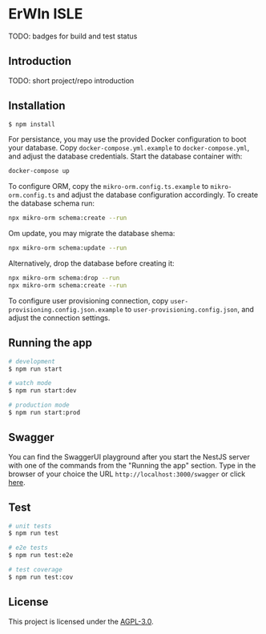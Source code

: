 # ErWIn ISLE

TODO: badges for build and test status

## Introduction

TODO: short project/repo introduction

## Installation

```bash
$ npm install
```

For persistance, you may use the provided Docker configuration to boot your database. Copy `docker-compose.yml.example` to `docker-compose.yml`, and adjust the database credentials. Start the database container with:

```bash
docker-compose up
```

To configure ORM, copy the `mikro-orm.config.ts.example` to `mikro-orm.config.ts` and adjust the database configuration accordingly. To create the database schema run:

```bash
npx mikro-orm schema:create --run
```

Om update, you may migrate the database shema:

```bash
npx mikro-orm schema:update --run
```

Alternatively, drop the database before creating it:

```bash
npx mikro-orm schema:drop --run
npx mikro-orm schema:create --run
```

To configure user provisioning connection, copy `user-provisioning.config.json.example` to `user-provisioning.config.json`, and adjust the connection settings.

## Running the app

```bash
# development
$ npm run start

# watch mode
$ npm run start:dev

# production mode
$ npm run start:prod
```

## Swagger

You can find the SwaggerUI playground after you start the NestJS server with one of the commands from the
"Running the app" section. Type in the browser of your choice the URL `http://localhost:3000/swagger` or click
[here](http://localhost:3000/swagger).

## Test

```bash
# unit tests
$ npm run test

# e2e tests
$ npm run test:e2e

# test coverage
$ npm run test:cov
```

## License

This project is licensed under the [AGPL-3.0](./LICENSE).

